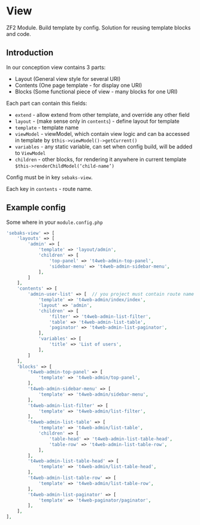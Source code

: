 # View

ZF2 Module. Build template by config. Solution for reusing template blocks and code.

## Introduction

In our conception view contains 3 parts:
- Layout (General view style for several URI)
- Contents (One page template - for display one URI)
- Blocks (Some functional piece of view - many blocks for one URI)

Each part can contain this fields:
- `extend` - allow extend from other template, and override any other field
- `layout` - (make sense only in `contents`) - define layout for template
- `template` - template name
- `viewModel` - viewModel, which contain view logic and can ba accessed in template by `$this->viewModel()->getCurrent()`
- `variables` - any static variable, can set when config build, will be added to `ViewModel`
- `children` - other blocks, for rendering it anywhere in current template `$this->renderChildModel(‘child-name’)`

Config must be in key `sebaks-view`.

Each key in `contents` - route name.

## Example config

Some where in your `module.config.php`

```php
'sebaks-view' => [
    'layouts' => [
        'admin' => [
            'template' => 'layout/admin',
            'children' => [
                'top-panel' => 't4web-admin-top-panel',
                'sidebar-menu' => 't4web-admin-sidebar-menu',
            ],
        ]
    ],
    'contents' => [
        'admin-user-list' => [  // you project must contain route name admin-user-list
            'template' => 't4web-admin/index/index',
            'layout' => 'admin',
            'children' => [
                'filter' => 't4web-admin-list-filter',
                'table' => 't4web-admin-list-table',
                'paginator' => 't4web-admin-list-paginator',
            ],
            'variables' => [
                'title' => 'List of users',
            ],
        ]
    ],
    'blocks' => [
        't4web-admin-top-panel' => [
            'template' => 't4web-admin/top-panel',
        ],
        't4web-admin-sidebar-menu' => [
            'template' => 't4web-admin/sidebar-menu',
        ],
        't4web-admin-list-filter' => [
            'template' => 't4web-admin/list-filter',
        ],
        't4web-admin-list-table' => [
            'template' => 't4web-admin/list-table',
            'children' => [
                'table-head' => 't4web-admin-list-table-head',
                'table-row' => 't4web-admin-list-table-row',
            ],
        ],
        't4web-admin-list-table-head' => [
            'template' => 't4web-admin/list-table-head',
        ],
        't4web-admin-list-table-row' => [
            'template' => 't4web-admin/list-table-row',
        ],
        't4web-admin-list-paginator' => [
            'template' => 't4web-paginator/paginator',
        ],
    ],
],
```